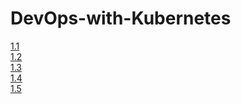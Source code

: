 # DevOps-with-Kubernetes

[1.1](https://github.com/japan-patel/DevOps-with-Kubernetes/tree/1.1/log_output) <br>
[1.2](https://github.com/japan-patel/DevOps-with-Kubernetes/tree/1.2/web_server) <br>
[1.3](https://github.com/japan-patel/DevOps-with-Kubernetes/tree/1.3/log_output) <br>
[1.4](https://github.com/japan-patel/DevOps-with-Kubernetes/tree/1.4/web_server) <br>
[1.5](https://github.com/japan-patel/DevOps-with-Kubernetes/tree/1.5/web_server) <br>